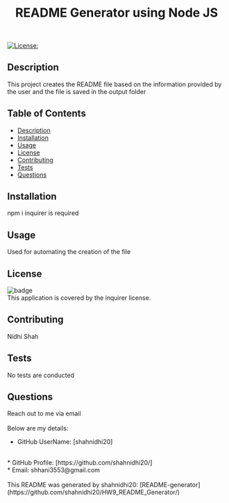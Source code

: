 
  <h1 align="center">README Generator using Node JS</h1>
  <br/>

  [![License:](https://img.shields.io/badge/inquirer-8.2.4-blue)](https://www.npmjs.com/package/inquirer) <br/>

  ## Description
  This project creates the README file based on the information provided by the user and the file is saved in the output folder

  ## Table of Contents
  - [Description](#description)
  - [Installation](#installation)
  - [Usage](#usage)
  - [License](#license)
  - [Contributing](#contributing)
  - [Tests](#tests)
  - [Questions](#questions)

  ## Installation
  npm i inquirer is required

  ## Usage
  Used for automating the creation of the file

  ## License
  ![badge](https://img.shields.io/badge/license-inquirer-brightgreen)
  <br />
  This application is covered by the inquirer license.   

  ## Contributing
  Nidhi Shah

  ## Tests
  No tests are conducted
  

  ## Questions
  Reach out to me via email <br />
  <br />
  Below are my details: 
  <br/>
  * GitHub UserName: [shahnidhi20]
  <br/>
  * GitHub Profile: [https://github.com/shahnidhi20/]
  <br /> 
  * Email: shhani3553@gmail.com
  <br /><br /> 
  This README was generated by shahnidhi20: [README-generator](https://github.com/shahnidhi20/HW9_README_Generator/)


